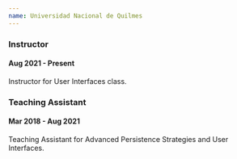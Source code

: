 ```yaml
---
name: Universidad Nacional de Quilmes
---
```

### Instructor
#### Aug 2021 - Present
Instructor for User Interfaces class.

### Teaching Assistant
#### Mar 2018 - Aug 2021
Teaching Assistant for Advanced Persistence Strategies and User Interfaces.